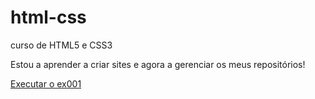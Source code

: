 # html-css
curso de HTML5 e CSS3

Estou a aprender a criar sites e agora a gerenciar os meus repositórios!

<a href="https://guilhermegsferreira.github.io/html-css/exercicios/ex001">Executar o ex001</a>